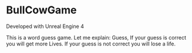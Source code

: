 # BullCowGame

Developed with Unreal Engine 4

This is a word guess game.
Let me explain:
Guess, If your guess is correct you will get  more Lives.
If your guess is not correct you will lose  a life.